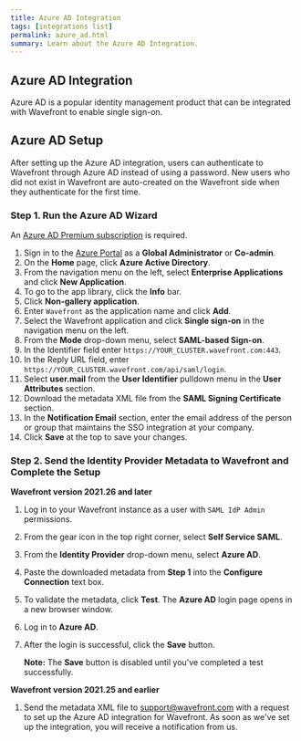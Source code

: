 ```yaml
---
title: Azure AD Integration
tags: [integrations list]
permalink: azure_ad.html
summary: Learn about the Azure AD Integration.
---
```

## Azure AD Integration

Azure AD is a popular identity management product that can be integrated with Wavefront to enable single sign-on.
## Azure AD Setup

After setting up the Azure AD  integration, users can authenticate to Wavefront through Azure AD instead of using a password.  New users who did not exist in Wavefront are auto-created on the Wavefront side when they authenticate for the first time.


### Step 1. Run the Azure AD Wizard

An [Azure AD Premium subscription](https://www.microsoft.com/en-us/cloud-platform/azure-active-directory) is required.

1. Sign in to the [Azure Portal](https://portal.azure.com) as a **Global Administrator** or **Co-admin**.
1. On the **Home** page, click **Azure Active Directory**.
1. From the navigation menu on the left, select **Enterprise Applications** and click **New Application**.
1. To go to the app library, click the **Info** bar.
1. Click **Non-gallery application**.
1. Enter `Wavefront` as the application name and click **Add**.
1. Select the Wavefront application and click **Single sign-on** in the navigation menu on the left.
1. From the **Mode** drop-down menu, select **SAML-based Sign-on**.
1. In the Identifier field enter `https://YOUR_CLUSTER.wavefront.com:443`. 
1. In the Reply URL field, enter `https://YOUR_CLUSTER.wavefront.com/api/saml/login`.
1. Select **user.mail** from the **User Identifier** pulldown menu in the **User Attributes** section.
1. Download the metadata XML file from the **SAML Signing Certificate** section.
1. In the **Notification Email** section, enter the email address of the person or group that maintains the SSO integration at your company.
1. Click **Save** at the top to save your changes.


### Step 2. Send the Identity Provider Metadata to Wavefront and Complete the Setup

**Wavefront version 2021.26 and later**

1. Log in to your Wavefront instance as a user with `SAML IdP Admin` permissions.
1. From the gear icon in the top right corner, select **Self Service SAML**.
1. From the **Identity Provider** drop-down menu, select **Azure AD**.
1. Paste the downloaded metadata from **Step 1** into the **Configure Connection** text box.
1. To validate the metadata, click **Test**. The **Azure AD** login page opens in a new browser window.
1. Log in to **Azure AD**.
1. After the login is successful, click the **Save** button.

   **Note:** The **Save** button is disabled until you've completed a test successfully.

**Wavefront version 2021.25 and earlier**

1. Send the metadata XML file to [support@wavefront.com](mailto:support@wavefront.com) with a request to set up the Azure AD integration for Wavefront. As soon as we've set up the integration, you will receive a notification from us.




